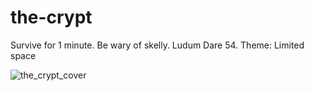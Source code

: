 # the-crypt
Survive for 1 minute. Be wary of skelly. Ludum Dare 54. Theme: Limited space

![the_crypt_cover](https://github.com/yurykozhenov/the-crypt/assets/18726837/1ae54116-5134-4b2c-9b2e-7ce3652d6949)
